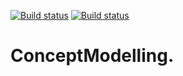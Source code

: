 [![Build status](https://ci.appveyor.com/api/projects/status/s7msdh2mlscwbo3h?svg=true)](https://ci.appveyor.com/project/mgraffg/conceptmodelling)
[![Build status](https://ci.appveyor.com/api/projects/status/s7msdh2mlscwbo3h/branch/master?svg=true)](https://ci.appveyor.com/project/mgraffg/conceptmodelling/branch/master)



# ConceptModelling.
